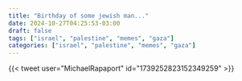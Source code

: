 ```yaml
---
title: "Birthday of some jewish man..."
date: 2024-10-27T04:25:53-03:00
draft: false
tags: ["israel", "palestine", "memes", "gaza"]
categories: ["israel", "palestine", "memes", "gaza"]
---
```


{{< tweet user="MichaelRapaport" id="1739252823152349259" >}}
